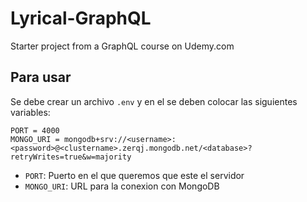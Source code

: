 # Lyrical-GraphQL

Starter project from a GraphQL course on Udemy.com

## Para usar

Se debe crear un archivo `.env` y en el se deben colocar las siguientes variables:

```dosini
PORT = 4000
MONGO_URI = mongodb+srv://<username>:<password>@<clustername>.zerqj.mongodb.net/<database>?retryWrites=true&w=majority
```

- `PORT`: Puerto en el que queremos que este el servidor
- `MONGO_URI`: URL para la conexion con MongoDB

